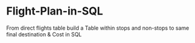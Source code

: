# Flight-Plan-in-SQL
From direct flights table build a Table within stops and non-stops to same final destination &amp; Cost in SQL
